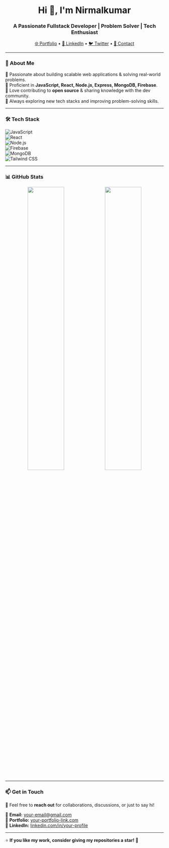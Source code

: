 <h1 align="center">Hi 👋, I'm Nirmalkumar</h1>
<h3 align="center">A Passionate Fullstack Developer | Problem Solver | Tech Enthusiast</h3>

<p align="center">
  <a href="https://your-portfolio-link.com" target="_blank">🌐 Portfolio</a> •
  <a href="https://linkedin.com/in/your-profile" target="_blank">💼 LinkedIn</a> •
  <a href="https://twitter.com/your-handle" target="_blank">🐦 Twitter</a> •
  <a href="mailto:your-email@gmail.com">📧 Contact</a>
</p>

---

### 🚀 About Me  
🔹 Passionate about building scalable web applications & solving real-world problems.  
🔹 Proficient in **JavaScript, React, Node.js, Express, MongoDB, Firebase**.  
🔹 Love contributing to **open source** & sharing knowledge with the dev community.  
🔹 Always exploring new tech stacks and improving problem-solving skills.  

---

### 🛠️ Tech Stack  
![JavaScript](https://img.shields.io/badge/JavaScript-F7DF1E?style=for-the-badge&logo=javascript&logoColor=black)  
![React](https://img.shields.io/badge/React-61DAFB?style=for-the-badge&logo=react&logoColor=black)  
![Node.js](https://img.shields.io/badge/Node.js-339933?style=for-the-badge&logo=node.js&logoColor=white)  
![Firebase](https://img.shields.io/badge/Firebase-FFCA28?style=for-the-badge&logo=firebase&logoColor=black)  
![MongoDB](https://img.shields.io/badge/MongoDB-4EA94B?style=for-the-badge&logo=mongodb&logoColor=white)  
![Tailwind CSS](https://img.shields.io/badge/Tailwind_CSS-38B2AC?style=for-the-badge&logo=tailwind-css&logoColor=white)  

---

### 📊 GitHub Stats  
<p align="center">
  <img src="https://github-readme-stats.vercel.app/api?username=Nirmalkumarofllll&show_icons=true&theme=tokyonight" width="48%" />
  <img src="https://github-readme-streak-stats.herokuapp.com/?user=Nirmalkumarofllll&theme=tokyonight" width="48%" />
</p>

---

### 📫 Get in Touch  
💬 Feel free to **reach out** for collaborations, discussions, or just to say hi!  

📧 **Email:** your-email@gmail.com  
📌 **Portfolio:** [your-portfolio-link.com](https://your-portfolio-link.com)  
💼 **LinkedIn:** [linkedin.com/in/your-profile](https://linkedin.com/in/your-profile)  

---

⭐ **If you like my work, consider giving my repositories a star!** 🚀  
